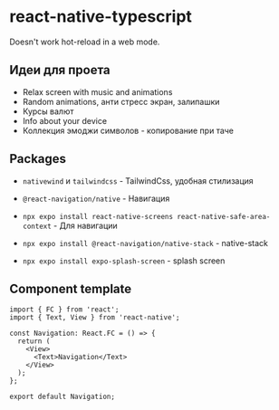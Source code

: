 # react-native-typescript

Doesn't work hot-reload in a web mode.

## Идеи для проета

- Relax screen with music and animations
- Random animations, анти стресс экран, залипашки
- Курсы валют
- Info about your device
- Коллекция эмоджи символов - копирование при таче

## Packages

- `nativewind` и `tailwindcss` - TailwindCss, удобная стилизация
- `@react-navigation/native` - Навигация
- `npx expo install react-native-screens react-native-safe-area-context` - Для навигации

- `npx expo install @react-navigation/native-stack` - native-stack
- `npx expo install expo-splash-screen` - splash screen

## Component template

```tsx
import { FC } from 'react';
import { Text, View } from 'react-native';

const Navigation: React.FC = () => {
  return (
    <View>
      <Text>Navigation</Text>
    </View>
  );
};

export default Navigation;
```
